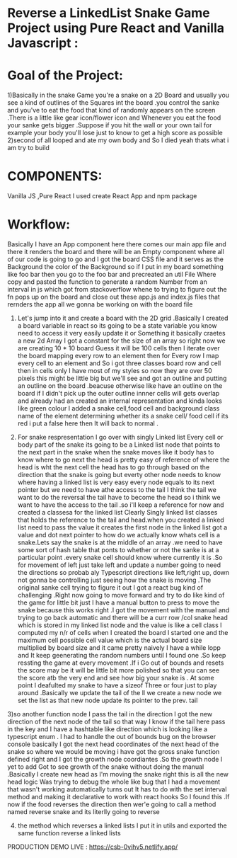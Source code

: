 # Reverse a LinkedList Snake Game Project using Pure React and Vanilla Javascript :

# Goal of the Project:
1)Basically in the snake Game you're a snake on a 2D Board and usually you see a kind of outlines of the Squares int the board .you control the sanke and you've to eat the food that kind of randomly appears on the screen .There is a little like gear icon/flower icon and Whenever you eat the food your sanke gets bigger .Suppose if you hit the wall or your own tail for example your body you'll lose just to know to get a high score as possible  
2)second of all looped and ate my own body and So I died yeah thats what i am try to build 

# COMPONENTS:
Vanilla JS ,Pure React
I used create React App and npm package 

# Workflow:
Basically I have an App component here there comes our main app file and there it renders the board and there will be an Empty component where all of our code is going to go and I got the board CSS file and it serves as the Background the color of the Background so if I put in my board something like foo bar then you go to the foo bar and precreated an util File Where copy and pasted the function to generate a random Number from an interval in js which got from stackoverflow whene to trying to figure out the fn pops up on the board and close out these app.js and index.js files that rernders the app all we gonna be working on with the board file 

1) Let's jump into it and create a board with the 2D grid .Basically I created a board variable in react so its going to be a state variable you know need to access it very easily update it or Something it basically craetes a new 2d  Array I got a constant for the size of an array so right now we are creating 10 * 10 board Guess it will be 100 cells then I iterate over the board mapping every row to an element then for Every row I map every cell to an element and So i got three classes board row and cell then in cells only I have most of my styles so now they are over 50 pixels this might be little big but we'll see and got an outline and putting an outline on the board .beacuse otherwise like have an outline on the board if I didn't pick up the outer outline innner cells will gets overlap and already had an created an internal representation and kinda looks like green colour I added a snake cell,food cell and background class name of the element determining whether its a snake cell/ food cell if its red i put a false here then It will back to normal .

2) For snake respresentation I go over with singly Linked list Every cell or body part of the snake its going to be a Linked list node that points to the next part in the snake when the snake moves like it body has to know where to go next the head is pretty easy of reference of where the head is wht the next cell the head has to go through based on the direction that the snake is going but everty other node needs to know where having a linked list is very easy every node equals to its next pointer but we need to have athe access to the tail I think the tail we want to do the reversal the tail have to become the head so i think we want to have the access to the tail .so i'll keep a reference for now and created a classesa for the linked list Clearly Singly linked list classes that holds the reference to the tail and head.when you created a linked list need to pass the value it creates the first node in the linked list got a value and dot next pointer to how do we actually know whats cell is a snake.Lets say the snake is at the middle of an array .we need to have some sort of hash table that ponts to whether or not the sanke is at a particular point .every snake cell should know where currently it is .So for movement of left just take left and update a number going to need the directions so probab aly Typescript directions like left,right up, down not gonna be controlling just seeing how the snake is moving .The original sanke cell trying to figure it out I got a react bug kind of challenging .Right now going to move forward and try to do like kind of the game for little bit just I have a manual button to press to move the snake because this works right .I got the movement with the manual and trying to go back automatic and there will be a curr row /col snake head which is stored in my linked list node and the value is  like a cell class I computed my n/r of cells when I created the board I started one and the maximum cell possible cell value which is the actual board size multiplied by board size and it came pretty naively I have a while lopp and It keep geenerating the random numbers until I found one .So keep ressting the game at every movement .If i Go out of bounds and resets the score may be it will be little bit more polished  so that you can see the score atb the very end and see how big your snake is . At some point I deafulted my snake to have a sizeof Three or four just to play around .Basically we update the tail of the ll we create a new node we set the list as that new node update its pointer to the prev. tail 

3)so another function node I pass the tail in the direction I got the new direction of the next node of the tail so that way I know if the tail here pass in the key and I have a hashtable like direction which is looking like a typescript enum .
I had  to handle the  out of bounds bug on the browser console 
basically I got the next head coordinates of the next head of the snake so where we would be moving 
i have got the gross snake function defined right and I got the growth node coordiantes .So the growth node I yet to add 
Got to see growth of the snake without doing the manual .Basically I create  new head as  I'm moving the snake right this is all the new head logic 
Was trying to debug the whole like bug that I had a movement that wasn't working automatically turns out It has to do with the set interval method and making it declarative  to work with react hooks So I found this .If now if the food reverses the direction then wer'e going to call a method named reverse snake and its literlly going to reverse

4) the method which reverses a linked lists I put it in utils and exported the same function reverse a linked lists 



PRODUCTION DEMO LIVE : https://csb-0vihv5.netlify.app/


